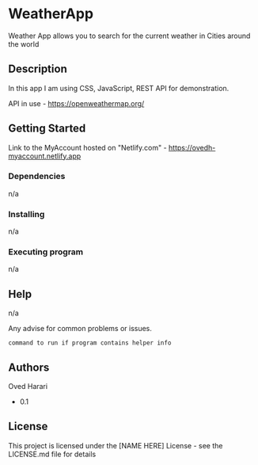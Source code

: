 # WeatherApp


Weather App allows you to search for the current weather in Cities around the world

## Description

In this app I am using  CSS, JavaScript, REST API for demonstration.

API in use - https://openweathermap.org/


## Getting Started

Link to the MyAccount hosted on "Netlify.com" -  https://ovedh-myaccount.netlify.app

### Dependencies

n/a

### Installing
n/a

### Executing program
n/a

## Help
n/a

Any advise for common problems or issues.
```
command to run if program contains helper info
```

## Authors
Oved Harari


* 0.1
    

## License

This project is licensed under the [NAME HERE] License - see the LICENSE.md file for details
